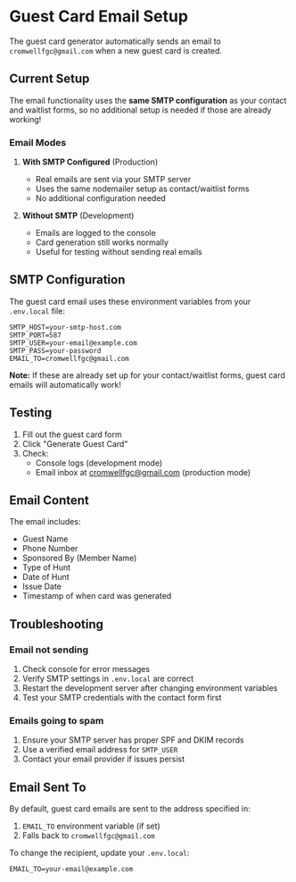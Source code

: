 # Guest Card Email Setup

The guest card generator automatically sends an email to `cromwellfgc@gmail.com` when a new guest card is created.

## Current Setup

The email functionality uses the **same SMTP configuration** as your contact and waitlist forms, so no additional setup is needed if those are already working!

### Email Modes

1. **With SMTP Configured** (Production)
   - Real emails are sent via your SMTP server
   - Uses the same nodemailer setup as contact/waitlist forms
   - No additional configuration needed

2. **Without SMTP** (Development)
   - Emails are logged to the console
   - Card generation still works normally
   - Useful for testing without sending real emails

## SMTP Configuration

The guest card email uses these environment variables from your `.env.local` file:

```env
SMTP_HOST=your-smtp-host.com
SMTP_PORT=587
SMTP_USER=your-email@example.com
SMTP_PASS=your-password
EMAIL_TO=cromwellfgc@gmail.com
```

**Note:** If these are already set up for your contact/waitlist forms, guest card emails will automatically work!

## Testing

1. Fill out the guest card form
2. Click "Generate Guest Card"
3. Check:
   - Console logs (development mode)
   - Email inbox at cromwellfgc@gmail.com (production mode)

## Email Content

The email includes:
- Guest Name
- Phone Number
- Sponsored By (Member Name)
- Type of Hunt
- Date of Hunt
- Issue Date
- Timestamp of when card was generated

## Troubleshooting

### Email not sending
1. Check console for error messages
2. Verify SMTP settings in `.env.local` are correct
3. Restart the development server after changing environment variables
4. Test your SMTP credentials with the contact form first

### Emails going to spam
1. Ensure your SMTP server has proper SPF and DKIM records
2. Use a verified email address for `SMTP_USER`
3. Contact your email provider if issues persist

## Email Sent To

By default, guest card emails are sent to the address specified in:
1. `EMAIL_TO` environment variable (if set)
2. Falls back to `cromwellfgc@gmail.com`

To change the recipient, update your `.env.local`:
```env
EMAIL_TO=your-email@example.com
```

